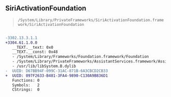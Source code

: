 ## SiriActivationFoundation

> `/System/Library/PrivateFrameworks/SiriActivationFoundation.framework/SiriActivationFoundation`

```diff

-3302.13.3.1.1
+3304.61.1.0.0
   __TEXT.__text: 0x0
   __TEXT.__const: 0x48
   - /System/Library/Frameworks/Foundation.framework/Foundation
   - /System/Library/PrivateFrameworks/AssistantServices.framework/AssistantServices
   - /usr/lib/libSystem.B.dylib
-  UUID: D67BB94F-099C-31AC-871B-6A3CBCD2CB33
+  UUID: 097F2633-B481-3FA4-9890-C130A9B836D1
   Functions: 0
   Symbols:   2
   CStrings:  0

```
